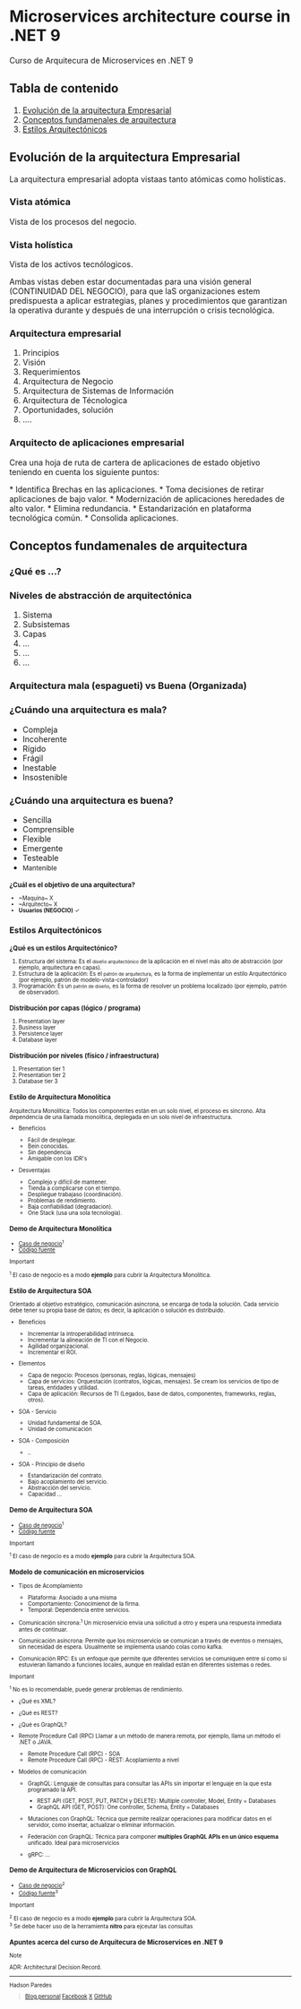 # Microservices architecture course in .NET 9
Curso de Arquitecura de Microservices en .NET 9
## Tabla de contenido
1. [Evolución de la arquitectura Empresarial](#evolución-de-la-arquitectura-empresarial)
2. [Conceptos fundamenales de arquitectura](#conceptos-fundamenales-de-arquitectura)
3. [Estilos Arquitectónicos](#estilos-arquitectónicos)
 
## Evolución de la arquitectura Empresarial
<p>La arquitectura empresarial adopta vistaas tanto atómicas como holísticas.</p>

### Vista atómica
<p>Vista de los procesos del negocio.</p>

### Vista holística
<p>Vista de los activos tecnólogicos.</p>
<p>Ambas vistas deben estar documentadas para una visión general (CONTINUIDAD DEL NEGOCIO), para que laS organizaciones estem predispuesta a aplicar estrategias, planes y procedimientos que garantizan la operativa durante y después de una interrupción o crisis tecnológica.</p>

### Arquitectura empresarial
1. Principios
2. Visión
3. Requerimientos
4. Arquitectura de Negocio
5. Arquitectura de Sistemas de Información
6. Arquitectura de Técnologica
7. Oportunidades, solución
8. ....

### Arquitecto de aplicaciones empresarial
<p>Crea una hoja de ruta de cartera de aplicaciones de estado objetivo teniendo en cuenta los siguiente puntos:</p>
* Identifica Brechas en las aplicaciones.
* Toma decisiones de retirar aplicaciones de bajo valor.
* Modernización de aplicaciones heredades de alto valor.
* Elimina redundancia.
* Estandarización en plataforma tecnológica común.
* Consolida aplicaciones.

## Conceptos fundamenales de arquitectura
### ¿Qué es ...?
### Niveles de abstracción de arquitectónica
1. Sistema
2. Subsistemas
3. Capas
4. ...
5. ...
6. ...

### Arquitectura mala (espagueti) vs Buena (Organizada)

### ¿Cuándo una arquitectura es mala?
* Compleja
* Incoherente
* Rígido
* Frágil
* Inestable
* Insostenible

### ¿Cuándo una arquitectura es buena?
* Sencilla
* Comprensible
* Flexible
* Emergente
* Testeable
* <small>Mantenible<small>

### ¿Cuál es el  objetivo de una arquitectura?
* ~Maquina~ X
* ~Arquitecto~ X
* **Usuarios (NEGOCIO)** ✓

## Estilos Arquitectónicos
### ¿Qué es un estilos Arquitectónico?
1. Estructura del sistema: Es el <small>diseño arquitectónico</small> de la aplicación en el nivel más alto de abstracción (por ejemplo, arquitectura en capas).
2. Estructura de la aplicación: Es el <small>patrón de arquitectura</small>,  es la forma de implementar un estilo Arquitectónico (por ejemplo, patrón de modelo-vista-controlador)
3. Programación: Es un <small>patrón de diseño</small>, es la forma de resolver un problema localizado (por ejemplo, patrón de observador).

### Distribución por capas (lógico / programa)
1. Presentation layer
2. Business layer
3. Persistence layer
4. Database layer

### Distribución por niveles (físico / infraestructura)
1. Presentation tier 1
2. Presentation tier 2
3. Database tier 3

### Estilo de Arquitectura Monolítica
Arquitectura Monolítica: Todos los componentes están en un solo nivel, el proceso es sincrono. Alta dependencia de una llamada monolítica, deplegada en un solo nivel de infraestructura.
* Beneficios
  * Fácil de desplegar.
  * Bein conocidas.
  * Sin dependencia
  * Amigable con los IDR's
    
 * Desventajas
   * Complejo y difícil de mantener.
   * Tienda a complicarse con el tiempo.
   * Despliegue trabajaso (coordinación).
   * Problemas de rendimiento.
   * Baja confiabilidad (degradacion).
   * One Stack (usa una sola tecnología).

### Demo de Arquitectura Monolítica
* [Caso de negocio](docs/demo/use-case-mono.md)<sup>1</sup>
* [Código fuente](docs/demo/use-case-mono/)

> [!IMPORTANT]
> <sup>1</sup> El caso de negocio es a modo **ejemplo** para cubrir la Arquitectura Monolítica.

### Estilo de Arquitectura SOA
Orientado al objetivo estratégico, comunicación asincrona, se encarga de toda la solución. Cada servicio debe tener su propia base de datos; es decir, la aplicación o solución es distribuido.

* Beneficios
  * Incrementar la introperabilidad intrínseca.
  * Incrementar la alineación de TI con el Negocio.
  * Agilidad organizacional.
  * Incrementar el ROI.
    
 * Elementos
   * Capa de negocio: Procesos (personas, reglas, lógicas, mensajes)
   * Capa de servicios: Orquestación (contratos, lógicas, mensajes). Se cream los servicios de tipo de tareas, entidades y utilidad.
   * Capa de aplicación: Recursos de TI (Legados, base de datos, componentes, frameworks, reglas, otros).

* SOA - Servicio
   * Unidad fundamental de SOA.
   * Unidad de comunicación

 * SOA - Composición
   * ..

 * SOA - Principio de diseño
   * Estandarización del contrato.
   * Bajo acoplamiento del servicio.
   * Abstracción del servicio.
   * Capacidad ...
     
### Demo de Arquitectura SOA
* [Caso de negocio](docs/demo/use-case-soa.md)<sup>1</sup>
* [Código fuente](docs/demo/use-case-soa/)

> [!IMPORTANT]
> <sup>1</sup> El caso de negocio es a modo **ejemplo** para cubrir la Arquitectura SOA.

### Modelo de comunicación en microservicios
* Tipos de Acomplamiento
  * Plataforma: Asociado a una misma
  * Comportamiento: Conocimienot de la firma.
  * Temporal: Dependencia entre servicios.
    
* Comunicación síncrona:<sup>1</sup> Un microservicio envia una solicitud a otro y espera una respuesta inmediata antes de continuar. 
* Comunicación asíncrona: Permite que los microservicio se comunican a través de eventos o mensajes, sin necesidad de espera. Usualmente se implementa usando colas como kafka.
* Comunicación RPC: Es un enfoque que permite que diferentes servicios se comuniquen entre sí como si estuvieran llamando a funciones locales, aunque en realidad están en diferentes sistemas o redes.

> [!IMPORTANT]
> <sup>1</sup> No es lo recomendable, puede generar problemas de rendimiento.

* ¿Qué es XML?
* ¿Qué es REST?
* ¿Qué es GraphQL?

* Remote Procedure Call (RPC)
  Llamar a un método de manera remota, por ejemplo, llama un método el .NET o JAVA.

  * Remote Procedure Call (RPC) - SOA
  * Remote Procedure Call (RPC) - REST: Acoplamiento a nivel

* Modelos de comunicación
  * GraphQL: Lenguaje de consultas para consultar las APIs sin importar el lenguaje en la que esta programado la API.
    * REST API (GET, POST, PUT, PATCH y DELETE): Multiple controller, Model, Entity = Databases
    * GraphQL API (GET, POST): One controller, Schema, Entity = Databases
      
  * Mutaciones con GraphQL: Técnica que permite realizar operaciones para modificar datos en el servidor, como insertar, actualizar o eliminar información.
  * Federación con GraphQL: Técnica para componer **multiples GraphQL APIs en un único esquema** unificado. Ideal para microservicios
  * gRPC: ...
    
### Demo de Arquitectura de Microservicios con GraphQL
* [Caso de negocio](docs/demo/use-case-micro-graphql.md)<sup>2</sup>
* [Código fuente](docs/demo/use-case-micro-graphql/)<sup>3</sup>

> [!IMPORTANT]
> <sup>2</sup> El caso de negocio es a modo **ejemplo** para cubrir la Arquitectura SOA.\
> <sup>3</sup> Se debe hacer uso de la herramienta **nitro** para ejceutar las consultas

### Apuntes acerca del curso de Arquitecura de Microservices en .NET 9
> [!NOTE]
> ADR: Architectural Decision Record.

---

Hadson Paredes
> [Blog personal](http://blog.hadsonpar.com/)
> [Facebook](https://www.facebook.com/hadsonpar/)
> [X](https://x.com/hadson_paredes/)
> [GitHub](https://github.com/devhadson/)

